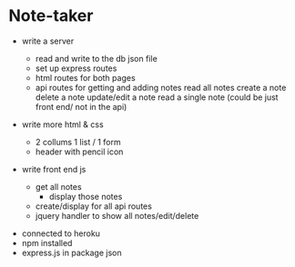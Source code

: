# Note-taker

- write a server
    - read and write to the db json file
    - set up express routes
    - html routes for both pages
    - api routes for getting and adding notes
        read all notes
        create a note
        delete a note
        update/edit a note
        read a single note (could be just front end/ not in the api)
    

- write more html & css
    - 2 collums 1 list / 1 form
    - header with pencil icon

- write front end js
    - get all notes
        - display those notes
    - create/display for all api routes
    - jquery handler to show all notes/edit/delete

+ connected to heroku
+ npm installed
+ express.js in package json